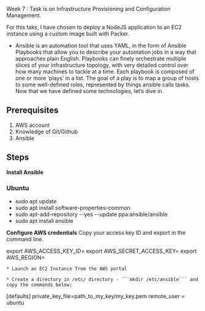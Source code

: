 Week 7 : Task is on Infrastructure Provisioning and Configuration Management.

For this taks, I have chosen to deploy a NodeJS  application to an EC2 instance using a custom image built with Packer.


* Ansible is an automation tool that uses YAML, in the form of Ansible Playbooks that allow you to describe your automation jobs in a way that approaches plain English. Playbooks can finely orchestrate multiple slices of your infrastructure topology, with very detailed control over how many machines to tackle at a time. Each playbook is composed of one or more ‘plays’ in a list. The goal of a play is to map a group of hosts to some well-defined roles, represented by things ansible calls tasks.
Now that we have defined some technologies, let’s dive in.
## Prerequisites

1. AWS account
2. Knowledge of Git/Github
5. Ansible

## Steps

**Install Ansible**
### Ubuntu
* sudo apt update
* sudo apt install software-properties-common
* sudo apt-add-repository --yes --update ppa:ansible/ansible
* sudo apt install ansible

**Configure AWS credentials**
Copy your access key ID and export in the command line.

   export AWS_ACCESS_KEY_ID=
   export AWS_SECRET_ACCESS_KEY=
   export AWS_REGION=
```
* Launch an EC2 Instance from the AWS portal

* Create a directory in /etc/ directory - ```mkdir /etc/ansible``` and copy the commands below;
```
[defaults]
private_key_file=path_to_my_key/my_key.pem
remote_user = ubuntu
```


